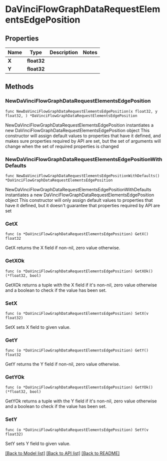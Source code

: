 # DaVinciFlowGraphDataRequestElementsEdgePosition

## Properties

Name | Type | Description | Notes
------------ | ------------- | ------------- | -------------
**X** | **float32** |  | 
**Y** | **float32** |  | 

## Methods

### NewDaVinciFlowGraphDataRequestElementsEdgePosition

`func NewDaVinciFlowGraphDataRequestElementsEdgePosition(x float32, y float32, ) *DaVinciFlowGraphDataRequestElementsEdgePosition`

NewDaVinciFlowGraphDataRequestElementsEdgePosition instantiates a new DaVinciFlowGraphDataRequestElementsEdgePosition object
This constructor will assign default values to properties that have it defined,
and makes sure properties required by API are set, but the set of arguments
will change when the set of required properties is changed

### NewDaVinciFlowGraphDataRequestElementsEdgePositionWithDefaults

`func NewDaVinciFlowGraphDataRequestElementsEdgePositionWithDefaults() *DaVinciFlowGraphDataRequestElementsEdgePosition`

NewDaVinciFlowGraphDataRequestElementsEdgePositionWithDefaults instantiates a new DaVinciFlowGraphDataRequestElementsEdgePosition object
This constructor will only assign default values to properties that have it defined,
but it doesn't guarantee that properties required by API are set

### GetX

`func (o *DaVinciFlowGraphDataRequestElementsEdgePosition) GetX() float32`

GetX returns the X field if non-nil, zero value otherwise.

### GetXOk

`func (o *DaVinciFlowGraphDataRequestElementsEdgePosition) GetXOk() (*float32, bool)`

GetXOk returns a tuple with the X field if it's non-nil, zero value otherwise
and a boolean to check if the value has been set.

### SetX

`func (o *DaVinciFlowGraphDataRequestElementsEdgePosition) SetX(v float32)`

SetX sets X field to given value.


### GetY

`func (o *DaVinciFlowGraphDataRequestElementsEdgePosition) GetY() float32`

GetY returns the Y field if non-nil, zero value otherwise.

### GetYOk

`func (o *DaVinciFlowGraphDataRequestElementsEdgePosition) GetYOk() (*float32, bool)`

GetYOk returns a tuple with the Y field if it's non-nil, zero value otherwise
and a boolean to check if the value has been set.

### SetY

`func (o *DaVinciFlowGraphDataRequestElementsEdgePosition) SetY(v float32)`

SetY sets Y field to given value.



[[Back to Model list]](../README.md#documentation-for-models) [[Back to API list]](../README.md#documentation-for-api-endpoints) [[Back to README]](../README.md)


